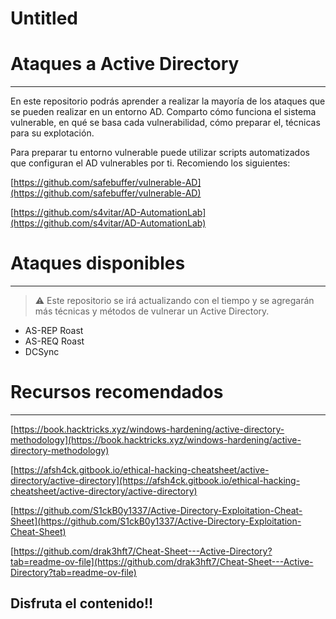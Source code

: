 # Untitled

# Ataques a Active Directory

---

En este repositorio podrás aprender a realizar la mayoría de los ataques que se pueden realizar en un entorno AD. Comparto cómo funciona el sistema vulnerable, en qué se basa cada vulnerabilidad, cómo preparar el, técnicas para su explotación.

Para preparar tu entorno vulnerable puede utilizar scripts automatizados que configuran el AD vulnerables por ti. Recomiendo los siguientes:

[https://github.com/safebuffer/vulnerable-AD](https://github.com/safebuffer/vulnerable-AD)

[https://github.com/s4vitar/AD-AutomationLab](https://github.com/s4vitar/AD-AutomationLab)

# Ataques disponibles

---

> ⚠️  Este repositorio se irá actualizando con el tiempo y se agregarán más técnicas y métodos de vulnerar un Active Directory.
> 
- AS-REP Roast
- AS-REQ Roast
- DCSync

# Recursos recomendados

---

[https://book.hacktricks.xyz/windows-hardening/active-directory-methodology](https://book.hacktricks.xyz/windows-hardening/active-directory-methodology)

[https://afsh4ck.gitbook.io/ethical-hacking-cheatsheet/active-directory/active-directory](https://afsh4ck.gitbook.io/ethical-hacking-cheatsheet/active-directory/active-directory)

[https://github.com/S1ckB0y1337/Active-Directory-Exploitation-Cheat-Sheet](https://github.com/S1ckB0y1337/Active-Directory-Exploitation-Cheat-Sheet)

[https://github.com/drak3hft7/Cheat-Sheet---Active-Directory?tab=readme-ov-file](https://github.com/drak3hft7/Cheat-Sheet---Active-Directory?tab=readme-ov-file)

## Disfruta el contenido!!